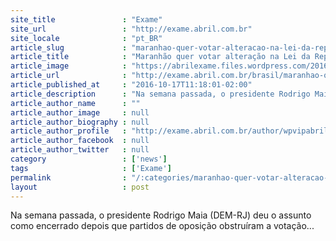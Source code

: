 ```yaml
---
site_title               : "Exame"
site_url                 : "http://exame.abril.com.br"
site_locale              : "pt_BR"
article_slug             : "maranhao-quer-votar-alteracao-na-lei-da-repatriacao"
article_title            : "Maranhão quer votar alteração na Lei da Repatriação"
article_image            : "https://abrilexame.files.wordpress.com/2016/10/size_960_16_9_img201606081332334875359.jpg?quality=70&strip=all&w=960"
article_url              : "http://exame.abril.com.br/brasil/maranhao-quer-votar-alteracao-na-lei-da-repatriacao/"
article_published_at     : "2016-10-17T11:18:01-02:00"
article_description      : "Na semana passada, o presidente Rodrigo Maia (DEM-RJ) deu o assunto como encerrado depois que partidos de oposição obstruíram a votação..."
article_author_name      : ""
article_author_image     : null
article_author_biography : null
article_author_profile   : "http://exame.abril.com.br/author/wpvipabril/"
article_author_facebook  : null
article_author_twitter   : null
category                 : ['news']
tags                     : ['Exame']
permalink                : "/:categories/maranhao-quer-votar-alteracao-na-lei-da-repatriacao/"
layout                   : post
---
```


Na semana passada, o presidente Rodrigo Maia (DEM-RJ) deu o assunto como encerrado depois que partidos de oposição obstruíram a votação...
